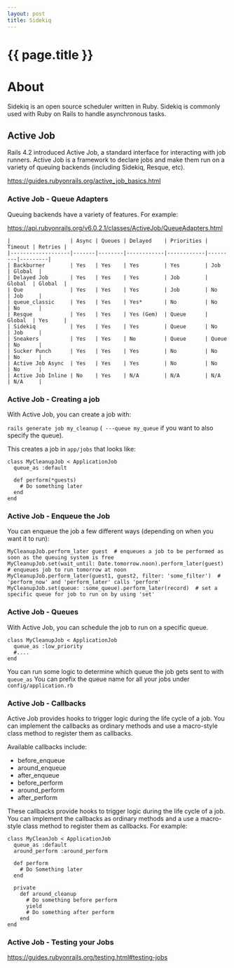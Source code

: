 ```yaml
---
layout: post
title: Sidekiq
---
```



# {{ page.title }}

# About

Sidekiq is an open source scheduler written in Ruby. Sidekiq is commonly used with Ruby on Rails to handle
asynchronous tasks.

## Active Job

Rails 4.2 introduced Active Job, a standard interface for interacting with job runners. Active Job is a framework
to declare jobs and make them run on a variety of queuing backends (including Sidekiq, Resque, etc).

https://guides.rubyonrails.org/active_job_basics.html

### Active Job - Queue Adapters

Queuing backends have a variety of features. For example:

https://api.rubyonrails.org/v6.0.2.1/classes/ActiveJob/QueueAdapters.html

    |                   | Async | Queues | Delayed    | Priorities | Timeout | Retries |
    |-------------------|-------|--------|------------|------------|---------|---------|
    | Backburner        | Yes   | Yes    | Yes        | Yes        | Job     | Global  |
    | Delayed Job       | Yes   | Yes    | Yes        | Job        | Global  | Global  |
    | Que               | Yes   | Yes    | Yes        | Job        | No      | Job     |
    | queue_classic     | Yes   | Yes    | Yes*       | No         | No      | No      |
    | Resque            | Yes   | Yes    | Yes (Gem)  | Queue      | Global  | Yes     |
    | Sidekiq           | Yes   | Yes    | Yes        | Queue      | No      | Job     |
    | Sneakers          | Yes   | Yes    | No         | Queue      | Queue   | No      |
    | Sucker Punch      | Yes   | Yes    | Yes        | No         | No      | No      |
    | Active Job Async  | Yes   | Yes    | Yes        | No         | No      | No      |
    | Active Job Inline | No    | Yes    | N/A        | N/A        | N/A     | N/A     |

### Active Job - Creating a job

With Active Job, you can create a job with:

`rails generate job my_cleanup` (` ---queue my_queue` if you want to also specify the queue).

This creates a job in `app/jobs` that looks like:

    class MyCleanupJob < ApplicationJob
      queue_as :default

      def perform(*guests)
        # Do something later
      end
    end

### Active Job - Enqueue the Job

You can enqueue the job a few different ways (depending on when you want it to run):

    MyCleanupJob.perform_later guest  # enqueues a job to be performed as soon as the queuing system is free
    MyCleanupJob.set(wait_until: Date.tomorrow.noon).perform_later(guest)  # enqueues job to run tomorrow at noon
    MyCleanupJob.perform_later(guest1, guest2, filter: 'some_filter')  # 'perform_now' and 'perform_later' calls 'perform'
    MyCleanupJob.set(queue: :some_queue).perform_later(record)  # set a specific queue for job to run on by using 'set'

### Active Job - Queues

With Active Job, you can schedule the job to run on a specific queue.

    class MyCleanupJob < ApplicationJob
      queue_as :low_priority
      #....
    end

You can run some logic to determine which queue the job gets sent to with `queue_as`
You can prefix the queue name for all your jobs under `config/application.rb`

### Active Job - Callbacks

Active Job provides hooks to trigger logic during the life cycle of a job.
You can implement the callbacks as ordinary methods and use a macro-style class method to register them as callbacks.

Available callbacks include:

* before_enqueue
* around_enqueue
* after_enqueue
* before_perform
* around_perform
* after_perform

These callbacks provide hooks to trigger logic during the life cycle of a job. You can implement the callbacks
as ordinary methods and a use a macro-style class method to register them as callbacks. For example:

    class MyCleanJob < ApplicationJob
      queue_as :default
      around_perform :around_perform

      def perform
        # Do Something later
      end

      private
        def around_cleanup
          # Do something before perform
          yield
          # Do something after perform
        end
    end

### Active Job - Testing your Jobs

https://guides.rubyonrails.org/testing.html#testing-jobs
